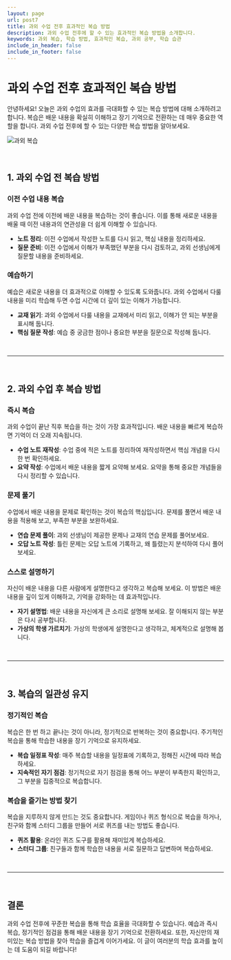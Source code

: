 ```yaml
---
layout: page
url: post7
title: 과외 수업 전후 효과적인 복습 방법
description: 과외 수업 전후에 할 수 있는 효과적인 복습 방법을 소개합니다.
keywords: 과외 복습, 학습 방법, 효과적인 복습, 과외 공부, 학습 습관
include_in_header: false
include_in_footer: false
---
```


# 과외 수업 전후 효과적인 복습 방법

안녕하세요! 오늘은 과외 수업의 효과를 극대화할 수 있는 복습 방법에 대해 소개하려고 합니다. 복습은 배운 내용을 확실히 이해하고 장기 기억으로 전환하는 데 매우 중요한 역할을 합니다. 과외 수업 전후에 할 수 있는 다양한 복습 방법을 알아보세요.

![과외 복습](../assets/images/post7.png)

<br>

## **1. 과외 수업 전 복습 방법**

### 이전 수업 내용 복습

과외 수업 전에 이전에 배운 내용을 복습하는 것이 좋습니다. 이를 통해 새로운 내용을 배울 때 이전 내용과의 연관성을 더 쉽게 이해할 수 있습니다.

- **노트 정리**: 이전 수업에서 작성한 노트를 다시 읽고, 핵심 내용을 정리하세요.
- **질문 준비**: 이전 수업에서 이해가 부족했던 부분을 다시 검토하고, 과외 선생님에게 질문할 내용을 준비하세요.

### 예습하기

예습은 새로운 내용을 더 효과적으로 이해할 수 있도록 도와줍니다. 과외 수업에서 다룰 내용을 미리 학습해 두면 수업 시간에 더 깊이 있는 이해가 가능합니다.

- **교재 읽기**: 과외 수업에서 다룰 내용을 교재에서 미리 읽고, 이해가 안 되는 부분을 표시해 둡니다.
- **핵심 질문 작성**: 예습 중 궁금한 점이나 중요한 부분을 질문으로 작성해 둡니다.

<br>

________
<br>

## **2. 과외 수업 후 복습 방법**

### 즉시 복습

과외 수업이 끝난 직후 복습을 하는 것이 가장 효과적입니다. 배운 내용을 빠르게 복습하면 기억이 더 오래 지속됩니다.

- **수업 노트 재작성**: 수업 중에 적은 노트를 정리하여 재작성하면서 핵심 개념을 다시 한 번 확인하세요.
- **요약 작성**: 수업에서 배운 내용을 짧게 요약해 보세요. 요약을 통해 중요한 개념들을 다시 정리할 수 있습니다.

### 문제 풀기

수업에서 배운 내용을 문제로 확인하는 것이 복습의 핵심입니다. 문제를 풀면서 배운 내용을 적용해 보고, 부족한 부분을 보완하세요.

- **연습 문제 풀이**: 과외 선생님이 제공한 문제나 교재의 연습 문제를 풀어보세요.
- **오답 노트 작성**: 틀린 문제는 오답 노트에 기록하고, 왜 틀렸는지 분석하여 다시 풀어보세요.

### 스스로 설명하기

자신이 배운 내용을 다른 사람에게 설명한다고 생각하고 복습해 보세요. 이 방법은 배운 내용을 깊이 있게 이해하고, 기억을 강화하는 데 효과적입니다.

- **자기 설명법**: 배운 내용을 자신에게 큰 소리로 설명해 보세요. 잘 이해되지 않는 부분은 다시 공부합니다.
- **가상의 학생 가르치기**: 가상의 학생에게 설명한다고 생각하고, 체계적으로 설명해 봅니다.

<br>

________
<br>

## **3. 복습의 일관성 유지**

### 정기적인 복습

복습은 한 번 하고 끝나는 것이 아니라, 정기적으로 반복하는 것이 중요합니다. 주기적인 복습을 통해 학습한 내용을 장기 기억으로 유지하세요.

- **복습 일정표 작성**: 매주 복습할 내용을 일정표에 기록하고, 정해진 시간에 따라 복습하세요.
- **지속적인 자기 점검**: 정기적으로 자기 점검을 통해 어느 부분이 부족한지 확인하고, 그 부분을 집중적으로 복습합니다.

### 복습을 즐기는 방법 찾기

복습을 지루하지 않게 만드는 것도 중요합니다. 게임이나 퀴즈 형식으로 복습을 하거나, 친구와 함께 스터디 그룹을 만들어 서로 퀴즈를 내는 방법도 좋습니다.

- **퀴즈 활용**: 온라인 퀴즈 도구를 활용해 재미있게 복습하세요.
- **스터디 그룹**: 친구들과 함께 학습한 내용을 서로 질문하고 답변하며 복습하세요.

<br>

________
<br>

## **결론**

과외 수업 전후에 꾸준한 복습을 통해 학습 효율을 극대화할 수 있습니다. 예습과 즉시 복습, 정기적인 점검을 통해 배운 내용을 장기 기억으로 전환하세요. 또한, 자신만의 재미있는 복습 방법을 찾아 학습을 즐겁게 이어가세요. 이 글이 여러분의 학습 효과를 높이는 데 도움이 되길 바랍니다!
